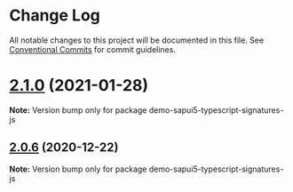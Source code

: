 # Change Log

All notable changes to this project will be documented in this file.
See [Conventional Commits](https://conventionalcommits.org) for commit guidelines.

# [2.1.0](https://github.com/SAP/ui5-typescript/compare/v2.0.6...v2.1.0) (2021-01-28)

**Note:** Version bump only for package demo-sapui5-typescript-signatures-js

## [2.0.6](https://github.com/SAP/ui5-typescript/compare/v2.0.5...v2.0.6) (2020-12-22)

**Note:** Version bump only for package demo-sapui5-typescript-signatures-js
